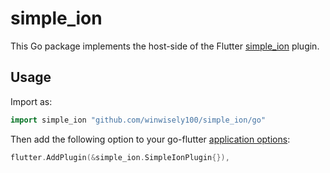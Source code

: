 # simple_ion

This Go package implements the host-side of the Flutter [simple_ion](https://github.com/winwisely100/simple_ion) plugin.

## Usage

Import as:

```go
import simple_ion "github.com/winwisely100/simple_ion/go"
```

Then add the following option to your go-flutter [application options](https://github.com/go-flutter-desktop/go-flutter/wiki/Plugin-info):

```go
flutter.AddPlugin(&simple_ion.SimpleIonPlugin{}),
```
